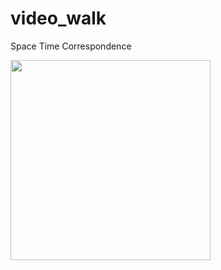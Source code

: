 # video_walk
Space Time Correspondence


<img width="320" height="320" src="https://github.com/lyuheng/video_walk/blob/master/video.gif"/>
